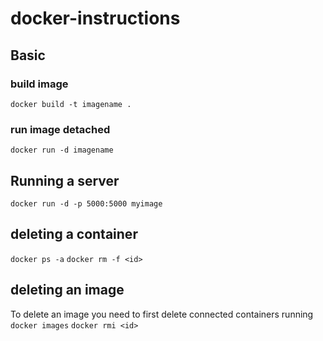 # docker-instructions


## Basic
### build image
```docker build -t imagename .```

### run image detached
```docker run -d imagename```

## Running a server
```docker run -d -p 5000:5000 myimage```


## deleting a container
```docker ps -a```
```docker rm -f <id>```

## deleting an image
To delete an image you need to first delete connected containers running
```docker images```
```docker rmi <id>```
